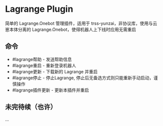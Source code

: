# Lagrange Plugin

简单的 Lagrange.Onebot 管理插件，适用于 trss-yunzai，非协议库，使用与云崽本体分离的 Lagrange.Onebot，使得机器人上下线时应用无需重启

## 命令

* #lagrange帮助 - 发送帮助信息
* #lagrange重启 - 重新登录机器人
* #lagrange更新 - 下载新的 Lagrange 并重启
* #lagrange停止 - 停止Lagrange, 停止后无备选方式则只能重新手动启动，谨慎操作
* #lagrange插件更新 - 更新本插件并重启

## 未完待续（也许）
...
